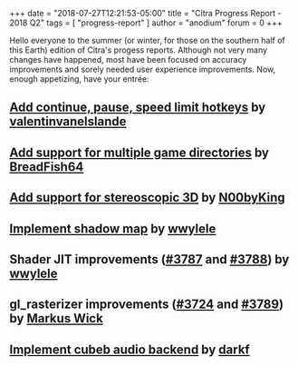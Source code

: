 +++
date = "2018-07-27T12:21:53-05:00"
title = "Citra Progress Report - 2018 Q2"
tags = [ "progress-report" ]
author = "anodium"
forum = 0
+++

Hello everyone to the summer (or winter, for those on the southern half of this
Earth) edition of Citra's progess reports. Although not very many changes have
happened, most have been focused on accuracy improvements and sorely needed user
experience improvements. Now, enough appetizing, have your entr&eacute;e:

<!-- TODO: Write PRs -->

## [Add continue, pause, speed limit hotkeys](https://github.com/citra-emu/citra/pull/3594) by [valentinvanelslande](https://github.com/valentinvanelslande)
## [Add support for multiple game directories](https://github.com/citra-emu/citra/pull/3617) by [BreadFish64](https://github.com/BreadFish64)
## [Add support for stereoscopic 3D](https://github.com/citra-emu/citra/pull/3632) by [N00byKing](https://github.com/N00byKing)

## [Implement shadow map](https://github.com/citra-emu/citra/pull/3778) by [wwylele](https://github.com/wwylele)

## Shader JIT improvements ([#3787](https://github.com/citra-emu/citra/pull/3787) and [#3788](https://github.com/citra-emu/citra/pull/3788)) by [wwylele](https://github.com/wwylele)

## gl_rasterizer improvements ([#3724](https://github.com/citra-emu/citra/pull/3724) and [#3789](https://github.com/citra-emu/citra/pull/3789)) by [Markus Wick](https://github.com/degasus)

## [Implement cubeb audio backend](https://github.com/citra-emu/citra/pull/3776) by [darkf](https://github.com/darkf)

<!-- TODO: Write outtro paragraph -->
